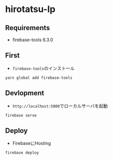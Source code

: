 hirotatsu-lp
============================

## Requirements
- firebase-tools 6.3.0

## First
- `firebase-tools`のインストール

```
yarn global add firebase-tools
```


## Devlopment
- `http://localhost:5000`でローカルサーバを起動

```
firebase serve
```

## Deploy
- FirebaseにHosting

```
firebase deploy
```